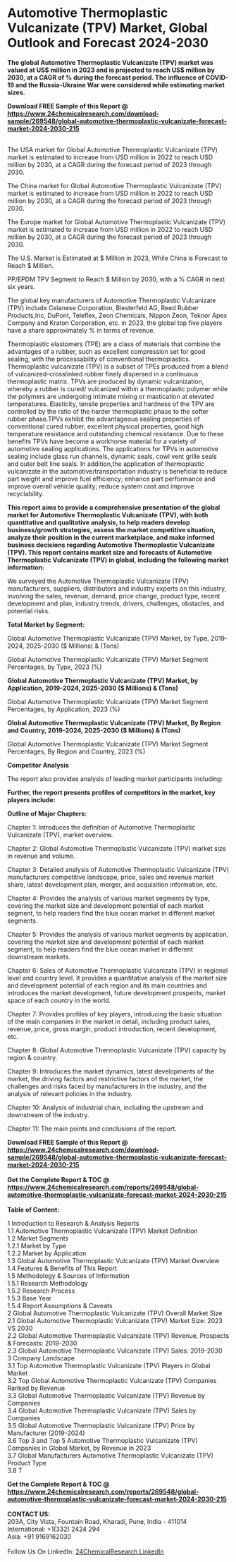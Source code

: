 <h1>Automotive Thermoplastic Vulcanizate (TPV) Market, Global Outlook and Forecast 2024-2030</h1><p><strong>The global Automotive Thermoplastic Vulcanizate (TPV) market was valued at US$ million in 2023 and is projected to reach US$ million by 2030, at a CAGR of % during the forecast period. The influence of COVID-19 and the Russia-Ukraine War were considered while estimating market sizes.</strong></p><p>
</p><p></p><div><b>Download FREE Sample of this Report @ 
            <a href="https://www.24chemicalresearch.com/download-sample/269548/global-automotive-thermoplastic-vulcanizate-forecast-market-2024-2030-215">
            https://www.24chemicalresearch.com/download-sample/269548/global-automotive-thermoplastic-vulcanizate-forecast-market-2024-2030-215</a></b></div><br><p>
</p><p>The USA market for Global Automotive Thermoplastic Vulcanizate (TPV) market is estimated to increase from USD million in 2022 to reach USD million by 2030, at a CAGR during the forecast period of 2023 through 2030.</p><p>
</p><p>The China market for Global Automotive Thermoplastic Vulcanizate (TPV) market is estimated to increase from USD million in 2022 to reach USD million by 2030, at a CAGR during the forecast period of 2023 through 2030.</p><p>
</p><p>The Europe market for Global Automotive Thermoplastic Vulcanizate (TPV) market is estimated to increase from USD million in 2022 to reach USD million by 2030, at a CAGR during the forecast period of 2023 through 2030.</p><p>
</p><p>The U.S. Market is Estimated at $ Million in 2023, While China is Forecast to Reach $ Million.</p><p>
PP/EPDM TPV Segment to Reach $ Million by 2030, with a % CAGR in next six years.</p><p>
The global key manufacturers of Automotive Thermoplastic Vulcanizate (TPV) include Celanese Corporation, Biesterfeld AG, Reed Rubber Products,Inc, DuPont, Teleflex, Zeon Chemicals, Nippon Zeon, Teknor Apex Company and Kraton Corporation, etc. in 2023, the global top five players have a share approximately % in terms of revenue.</p><p>
Thermoplastic elastomers (TPE) are a class of materials that combine the advantages of a rubber, such as excellent compression set for good sealing, with the processability of conventional thermoplastics. Thermoplastic vulcanizate (TPV) is a subset of TPEs produced from a blend of vulcanized-crosslinked rubber finely dispersed in a continuous thermoplastic matrix. TPVs are produced by dynamic vulcanization, whereby a rubber is cured/ vulcanized within a thermoplastic polymer while the polymers are undergoing intimate mixing or mastication at elevated temperatures. Elasticity, tensile properties and hardness of the TPV are controlled by the ratio of the harder thermoplastic phase to the softer rubber phase.TPVs exhibit the advantageous sealing properties of conventional cured rubber, excellent physical properties, good high temperature resistance and outstanding chemical resistance. Due to these benefits TPVs have become a workhorse material for a variety of automotive sealing applications. The applications for TPVs in automotive sealing include glass run channels, dynamic seals, cowl vent grille seals and outer belt line seals. In addition,the application of thermoplastic vulcanizate in the automotive/transportation industry is beneficial to reduce part weight and improve fuel efficiency; enhance part performance and improve overall vehicle quality; reduce system cost and improve recyclability.</p><p>
<strong>This report aims to provide a comprehensive presentation of the global market for Automotive Thermoplastic Vulcanizate (TPV), with both quantitative and qualitative analysis, to help readers develop business/growth strategies, assess the market competitive situation, analyze their position in the current marketplace, and make informed business decisions regarding Automotive Thermoplastic Vulcanizate (TPV). This report contains market size and forecasts of Automotive Thermoplastic Vulcanizate (TPV) in global, including the following market information:</strong></p><p>
</p><p>
</p><p>We surveyed the Automotive Thermoplastic Vulcanizate (TPV) manufacturers, suppliers, distributors and industry experts on this industry, involving the sales, revenue, demand, price change, product type, recent development and plan, industry trends, drivers, challenges, obstacles, and potential risks.</p><p>
<strong>Total Market by Segment:</strong></p><p>
Global Automotive Thermoplastic Vulcanizate (TPV) Market, by Type, 2019-2024, 2025-2030 ($ Millions) &amp; (Tons)</p><p>
Global Automotive Thermoplastic Vulcanizate (TPV) Market Segment Percentages, by Type, 2023 (%)</p><p>
</p><p>
</p><p><strong>Global Automotive Thermoplastic Vulcanizate (TPV) Market, by Application, 2019-2024, 2025-2030 ($ Millions) &amp; (Tons)</strong></p><p>
Global Automotive Thermoplastic Vulcanizate (TPV) Market Segment Percentages, by Application, 2023 (%)</p><p>
</p><p>
</p><p><strong>Global Automotive Thermoplastic Vulcanizate (TPV) Market, By Region and Country, 2019-2024, 2025-2030 ($ Millions) &amp; (Tons)</strong></p><p>
Global Automotive Thermoplastic Vulcanizate (TPV) Market Segment Percentages, By Region and Country, 2023 (%)</p><p>
</p><p>
</p><p><strong>Competitor Analysis</strong></p><p>
The report also provides analysis of leading market participants including:</p><p>
</p><p>
</p><p><strong>Further, the report presents profiles of competitors in the market, key players include:</strong></p><p>
</p><p>
</p><p><strong>Outline of Major Chapters:</strong></p><p>
Chapter 1: Introduces the definition of Automotive Thermoplastic Vulcanizate (TPV), market overview.</p><p>
Chapter 2: Global Automotive Thermoplastic Vulcanizate (TPV) market size in revenue and volume.</p><p>
Chapter 3: Detailed analysis of Automotive Thermoplastic Vulcanizate (TPV) manufacturers competitive landscape, price, sales and revenue market share, latest development plan, merger, and acquisition information, etc.</p><p>
Chapter 4: Provides the analysis of various market segments by type, covering the market size and development potential of each market segment, to help readers find the blue ocean market in different market segments.</p><p>
Chapter 5: Provides the analysis of various market segments by application, covering the market size and development potential of each market segment, to help readers find the blue ocean market in different downstream markets.</p><p>
Chapter 6: Sales of Automotive Thermoplastic Vulcanizate (TPV) in regional level and country level. It provides a quantitative analysis of the market size and development potential of each region and its main countries and introduces the market development, future development prospects, market space of each country in the world.</p><p>
Chapter 7: Provides profiles of key players, introducing the basic situation of the main companies in the market in detail, including product sales, revenue, price, gross margin, product introduction, recent development, etc.</p><p>
Chapter 8: Global Automotive Thermoplastic Vulcanizate (TPV) capacity by region &amp; country.</p><p>
Chapter 9: Introduces the market dynamics, latest developments of the market, the driving factors and restrictive factors of the market, the challenges and risks faced by manufacturers in the industry, and the analysis of relevant policies in the industry.</p><p>
Chapter 10: Analysis of industrial chain, including the upstream and downstream of the industry.</p><p>
Chapter 11: The main points and conclusions of the report.</p><div><b>Download FREE Sample of this Report @ 
            <a href="https://www.24chemicalresearch.com/download-sample/269548/global-automotive-thermoplastic-vulcanizate-forecast-market-2024-2030-215">
            https://www.24chemicalresearch.com/download-sample/269548/global-automotive-thermoplastic-vulcanizate-forecast-market-2024-2030-215</a></b></div><br><div><b>Get the Complete Report & TOC @ 
            <a href="https://www.24chemicalresearch.com/reports/269548/global-automotive-thermoplastic-vulcanizate-forecast-market-2024-2030-215">
            https://www.24chemicalresearch.com/reports/269548/global-automotive-thermoplastic-vulcanizate-forecast-market-2024-2030-215</a></b></div><br>
            <b>Table of Content:</b><p>1 Introduction to Research & Analysis Reports<br />
    1.1 Automotive Thermoplastic Vulcanizate (TPV) Market Definition<br />
    1.2 Market Segments<br />
        1.2.1 Market by Type<br />
        1.2.2 Market by Application<br />
    1.3 Global Automotive Thermoplastic Vulcanizate (TPV) Market Overview<br />
    1.4 Features & Benefits of This Report<br />
    1.5 Methodology & Sources of Information<br />
        1.5.1 Research Methodology<br />
        1.5.2 Research Process<br />
        1.5.3 Base Year<br />
        1.5.4 Report Assumptions & Caveats<br />
2 Global Automotive Thermoplastic Vulcanizate (TPV) Overall Market Size<br />
    2.1 Global Automotive Thermoplastic Vulcanizate (TPV) Market Size: 2023 VS 2030<br />
    2.2 Global Automotive Thermoplastic Vulcanizate (TPV) Revenue, Prospects & Forecasts: 2019-2030<br />
    2.3 Global Automotive Thermoplastic Vulcanizate (TPV) Sales: 2019-2030<br />
3 Company Landscape<br />
    3.1 Top Automotive Thermoplastic Vulcanizate (TPV) Players in Global Market<br />
    3.2 Top Global Automotive Thermoplastic Vulcanizate (TPV) Companies Ranked by Revenue<br />
    3.3 Global Automotive Thermoplastic Vulcanizate (TPV) Revenue by Companies<br />
    3.4 Global Automotive Thermoplastic Vulcanizate (TPV) Sales by Companies<br />
    3.5 Global Automotive Thermoplastic Vulcanizate (TPV) Price by Manufacturer (2019-2024)<br />
    3.6 Top 3 and Top 5 Automotive Thermoplastic Vulcanizate (TPV) Companies in Global Market, by Revenue in 2023<br />
    3.7 Global Manufacturers Automotive Thermoplastic Vulcanizate (TPV) Product Type<br />
    3.8 T</p><div><b>Get the Complete Report & TOC @ 
            <a href="https://www.24chemicalresearch.com/reports/269548/global-automotive-thermoplastic-vulcanizate-forecast-market-2024-2030-215">
            https://www.24chemicalresearch.com/reports/269548/global-automotive-thermoplastic-vulcanizate-forecast-market-2024-2030-215</a></b></div><br><b>CONTACT US:</b><br>
            203A, City Vista, Fountain Road, Kharadi, Pune, India - 411014<br>
            International: +1(332) 2424 294<br>
            Asia: +91 9169162030 <br><br>
            Follow Us On LinkedIn: <a href="https://www.linkedin.com/company/24chemicalresearch/">24ChemicalResearch LinkedIn</a>